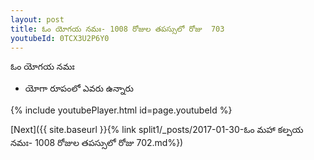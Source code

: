 ```yaml
---
layout: post
title: ఓం యోగయ నమః- 1008 రోజుల తపస్సులో రోజు  703
youtubeId: 0TCX3U2P6Y0
---
```

 
 
 ఓం యోగయ నమః  
 
 -  యోగా రూపంలో ఎవరు ఉన్నారు 
 
  
 
  
 
 
 
 
 
 


{% include youtubePlayer.html id=page.youtubeId %}
 
[Next]({{ site.baseurl }}{% link  split1/_posts/2017-01-30-ఓం మహా కల్పయ నమః- 1008 రోజుల తపస్సులో రోజు  702.md%})
 
